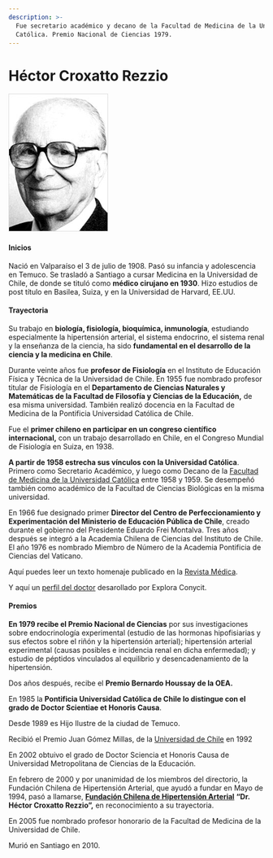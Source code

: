 ```yaml
---
description: >-
  Fue secretario académico y decano de la Facultad de Medicina de la Universidad
  Católica. Premio Nacional de Ciencias 1979.
---
```


# Héctor Croxatto Rezzio

![Hector Croxatto Rezzio. Foto: Medicina UC.](../../.gitbook/assets/hector_croxatto2.jpg)

#### Inicios

Nació en Valparaíso el 3 de julio de 1908. Pasó su infancia y adolescencia en Temuco. Se trasladó a Santiago a cursar Medicina en la Universidad de Chile, de donde se tituló como **médico cirujano en 1930**. Hizo estudios de post título en Basilea, Suiza, y en la Universidad de Harvard, EE.UU.

#### Trayectoria

Su trabajo en **biología, fisiología, bioquímica, inmunología**, estudiando especialmente la hipertensión arterial, el sistema endocrino, el sistema renal y la enseñanza de la ciencia, ha sido **fundamental en el desarrollo de la ciencia y la medicina en Chile**.

Durante veinte años fue **profesor de Fisiología** en el Instituto de Educación Física y Técnica de la Universidad de Chile. En 1955 fue nombrado profesor titular de Fisiología en el **Departamento de Ciencias Naturales y Matemáticas de la Facultad de Filosofía y Ciencias de la Educación,** de esa misma universidad. También realizó docencia en la Facultad de Medicina de la Pontificia Universidad Católica de Chile.

Fue el **primer chileno en participar en un congreso científico internacional,** con un trabajo desarrollado en Chile, en el Congreso Mundial de Fisiología en Suiza, en 1938.

**A partir de 1958 estrecha sus vínculos con la Universidad Católica**. Primero como Secretario Académico, y luego como Decano de la [Facultad de Medicina de la Universidad Católica](https://medicina.uc.cl/noticias/fallecio-el-dr-hector-croxatto-maestro-de-medicos-e-investigadores/) entre 1958 y 1959. Se desempeñó también como académico de la Facultad de Ciencias Biológicas en la misma universidad.

En 1966 fue designado primer **Director del Centro de Perfeccionamiento y Experimentación del Ministerio de Educación Pública de Chile**, creado durante el gobierno del Presidente Eduardo Frei Montalva. Tres años después se integró a la Academia Chilena de Ciencias del Instituto de Chile. El año 1976 es nombrado Miembro de Número de la Academia Pontificia de Ciencias del Vaticano.

Aquí puedes leer un texto homenaje publicado en la [Revista Médica](https://scielo.conicyt.cl/scielo.php?script=sci_arttext&pid=S0034-98872011000100017).

Y aquí un [perfil del doctor](https://www.youtube.com/watch?v=7SO4u8kl6eI) desarollado por Explora Conycit.

#### Premios

**En 1979 recibe el Premio Nacional de Ciencias** por sus investigaciones sobre endocrinología experimental \(estudio de las hormonas hipofisiarias y sus efectos sobre el riñón y la hipertensión arterial\); hipertensión arterial experimental \(causas posibles e incidencia renal en dicha enfermedad\); y estudio de péptidos vinculados al equilibrio y desencadenamiento de la hipertensión.

Dos años después, recibe el **Premio Bernardo Houssay de la OEA.**

En 1985 la **Pontificia Universidad Católica de Chile lo distingue con el grado de Doctor Scientiae et Honoris Causa**.

Desde 1989 es Hijo Ilustre de la ciudad de Temuco.

Recibió el Premio Juan Gómez Millas, de la [Universidad de Chile](http://www.uchile.cl/portal/presentacion/historia/grandes-figuras/premios-nacionales/ciencias-/6657/hector-croxatto-rezzio) en 1992

En 2002 obtuivo el grado de Doctor Sciencia et Honoris Causa de Universidad Metropolitana de Ciencias de la Educación.

En febrero de 2000 y por unanimidad de los miembros del directorio, la Fundación Chilena de Hipertensión Arterial, que ayudó a fundar en Mayo de 1994, pasó a llamarse, [**Fundación Chilena de Hipertensión Arterial**](http://www.presionaldia.cl/pages/homenaje/)  **“Dr. Héctor Croxatto Rezzio”,** en reconocimiento a su trayectoria.

En 2005 fue nombrado profesor honorario de la Facultad de Medicina de la Universidad de Chile.

Murió en Santiago en 2010.

